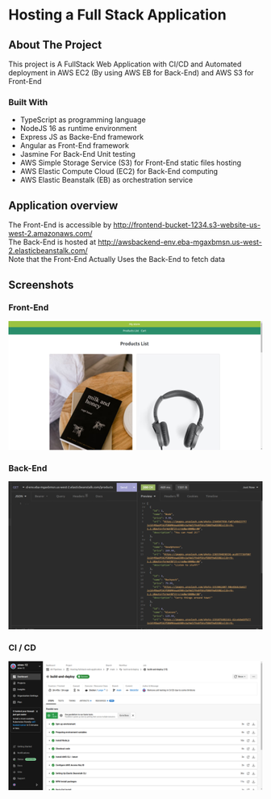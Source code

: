 # Hosting a Full Stack Application
## About The Project
This project is A FullStack Web Application with CI/CD and Automated deployment in AWS EC2 (By using AWS EB for Back-End) and AWS S3 for Front-End

### Built With
- TypeScript as programming language
- NodeJS 16 as runtime environment
- Express JS as Backe-End framework
- Angular as Front-End framework
- Jasmine For Back-End Unit testing
- AWS Simple Storage Service (S3) for Front-End static files hosting 
- AWS Elastic Compute Cloud (EC2) for Back-End computing 
- AWS Elastic Beanstalk (EB) as orchestration service


## Application overview
The Front-End is accessible by http://frontend-bucket-1234.s3-website-us-west-2.amazonaws.com/
<br>
The Back-End is hosted at http://awsbackend-env.eba-mgaxbmsn.us-west-2.elasticbeanstalk.com/ <br>
Note that the Front-End Actually Uses the Back-End to fetch data 
## Screenshots

### Front-End 
![Front End](screenshots/Front-End.png "Front End")

### Back-End 
![Back End](screenshots/Back-End.png "Back End")

### CI / CD
![CI_CD](screenshots/CI_CD.png "CI_CD")
